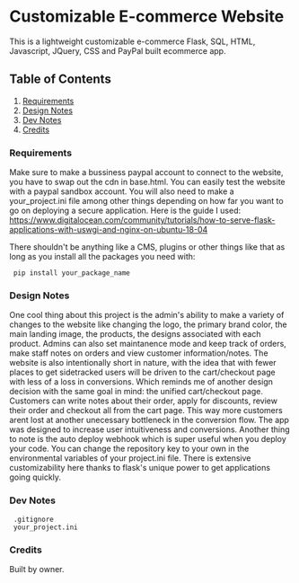 # Customizable E-commerce Website

This is a lightweight customizable e-commerce Flask, SQL, HTML, Javascript, JQuery, CSS and PayPal built ecommerce app.

## Table of Contents
1. [Requirements](#requirements)
2. [Design Notes](#design-notes)
3. [Dev Notes](#dev-notes)
4. [Credits](#credits)

### Requirements <a name="requirements"></a>

Make sure to make a bussiness paypal account to connect to the website, you have to swap out the cdn in base.html. You can easily test the website with a paypal sandbox account. 
You will also need to make a your_project.ini file among other things depending on how far you want to go on deploying a secure application. Here is the guide I used:
https://www.digitalocean.com/community/tutorials/how-to-serve-flask-applications-with-uswgi-and-nginx-on-ubuntu-18-04

There shouldn't be anything like a CMS, plugins or other things like that as long as you install all the packages you need with:

     pip install your_package_name
### Design Notes <a name="design-notes"></a>

One cool thing about this project is the admin's ability to make a variety of changes to the website like changing the logo, the primary brand color, the main landing image, the products, the designs associated with each product. Admins can also set maintanence mode and keep track of orders, make staff notes on orders and view customer information/notes. The website is also intentionally short in nature, with the idea that with fewer places to get sidetracked users will be driven to the cart/checkout page with less of a loss in conversions. Which reminds me of another design decision with the same goal in mind: the unified cart/checkout page. Customers can write notes about their order, apply for discounts, review their order and checkout all from the cart page. This way more customers arent lost at another unecessary bottleneck in the conversion flow. The app was designed to increase user intuitiveness and conversions. Another thing to note is the auto deploy webhook which is super useful when you deploy your code. You can change the repository key to your own in the environmental variables of your project.ini file. There is extensive customizability here thanks to flask's unique power to get applications going quickly. 
### Dev Notes <a name="dev-notes"></a>

     .gitignore
     your_project.ini
     
### Credits <a name="credits"></a>
Built by owner.
